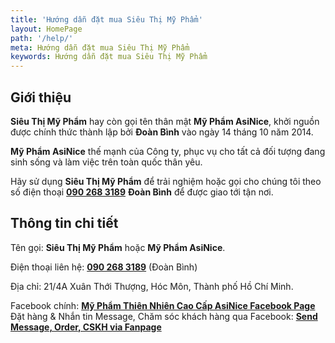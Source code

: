 ```yaml
---
title: 'Hướng dẫn đặt mua Siêu Thị Mỹ Phẩm'
layout: HomePage
path: '/help/'
meta: Hướng dẫn đặt mua Siêu Thị Mỹ Phẩm
keywords: Hướng dẫn đặt mua Siêu Thị Mỹ Phẩm
---
```


## Giới thiệu

**Siêu Thị Mỹ Phẩm** hay còn gọi tên thân mật **Mỹ Phẩm AsiNice**, khởi nguồn được chính thức thành lập bởi **Đoàn Bình** vào ngày 14 tháng 10 năm 2014.

**Mỹ Phẩm AsiNice** thế mạnh của Công ty, phục vụ cho tất cả đối tượng đang sinh sống và làm việc trên toàn quốc thân yêu.

Hãy sử dụng **Siêu Thị Mỹ Phẩm** để trải nghiệm hoặc gọi cho chúng tôi theo số điện thoại [**090 268 3189**](tel:+84-902-683-189) **Đoàn Bình** để được giao tới tận nơi.

## Thông tin chi tiết

Tên gọi: **Siêu Thị Mỹ Phẩm** hoặc **Mỹ Phẩm AsiNice**.

Điện thoại liên hệ: [**090 268 3189**](tel:+84902683189) (Đoàn Bình)

Địa chỉ: 21/4A Xuân Thới Thượng, Hóc Môn, Thành phố Hồ Chí Minh.

Facebook chính: [**Mỹ Phẩm Thiên Nhiên Cao Cấp AsiNice Facebook Page**](https://www.facebook.com/AsiniceDung/)
Đặt hàng & Nhắn tin Message, Chăm sóc khách hàng qua Facebook: [**Send Message, Order, CSKH via Fanpage**](https://www.facebook.com/AsiniceDung/)
